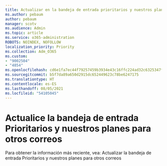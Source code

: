 ```yaml
---
title: Actualizar en la bandeja de entrada prioritarios y nuestros planes de otros correos
ms.author: pebaum
author: pebaum
manager: scotv
ms.audience: Admin
ms.topic: article
ms.service: o365-administration
ROBOTS: NOINDEX, NOFOLLOW
localization_priority: Priority
ms.collection: Adm_O365
ms.custom:
- "9002504"
- "4854"
ms.openlocfilehash: cd6e1fa7ec44f79257459b3934e43c16ffc224ad32c6325347fd7fb4a19e5312
ms.sourcegitcommit: b5f7da89a650d2915dc652449623c78be6247175
ms.translationtype: HT
ms.contentlocale: es-ES
ms.lasthandoff: 08/05/2021
ms.locfileid: "54105045"
---
```

# <a name="update-on-focused-inbox-and-our-plans-for-clutter"></a>Actualice la bandeja de entrada Prioritarios y nuestros planes para otros correos

Para obtener la información más reciente, vea: Actualizar la bandeja de entrada Prioritarios y nuestros planes para otros correos
